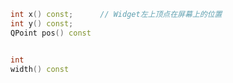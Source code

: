 ```cpp
int x() const;      // Widget左上顶点在屏幕上的位置
int y() const;
QPoint pos() const
```

```cpp

int 
width() const
